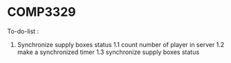 # COMP3329

To-do-list :
1. Synchronize supply boxes status 
1.1 count number of player in server 
1.2 make a  synchronized timer 
1.3 synchronize supply boxes status
